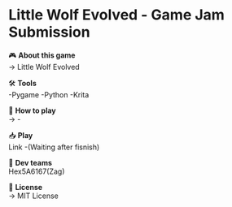 # Little Wolf Evolved - Game Jam Submission  

🎮 **About this game**  
→ Little Wolf Evolved

🛠️ **Tools**  
-Pygame
-Python
-Krita

🎯 **How to play**  
→ -

📥 **Play**  
Link
  -(Waiting after fisnish)

👥 **Dev teams**  
  Hex5A6167(Zag)

📜 **License**  
→ MIT License  

